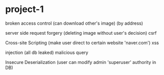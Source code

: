 # project-1


broken access control (can download other's image) (by address)

server side request forgery (deleting image without user's decision) csrf

Cross-site Scripting (make user direct to certain website 'naver.com') xss

injection (all db leaked) malicious query

Insecure Deserialization (user can modify admin 'superuser' authority in DB)
